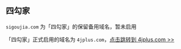 ## 四勾家

`sigoujia.com` 为「四勾家」的保留备用域名，暂未启用

「四勾家」正式启用的域名为 `4jplus.com`，[点击跳转到 4jplus.com >>](http://4jplus.com)
